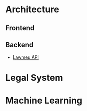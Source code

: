 <!-- TITLE: wiki.Core.Today -->
<!-- SUBTITLE: CoreDotToday Wiki Page -->

# Architecture
## Frontend
## Backend
- [Lawmeu API](backend/lawmeu-api)

# Legal System

# Machine Learning